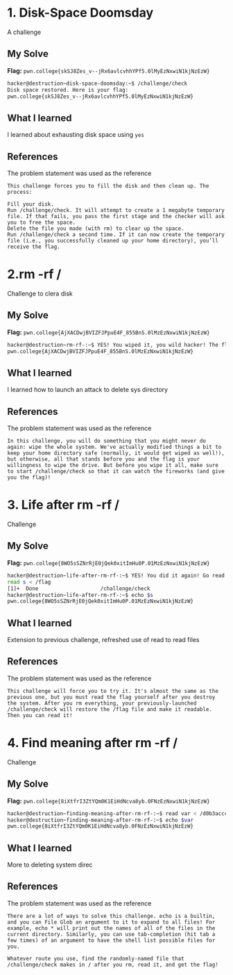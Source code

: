 # 1. Disk-Space Doomsday
A challenge 

## My Solve
**Flag:** `pwn.college{skSJ8Zes_v--jRx6avlcvhhYPf5.0lMyEzNxwiN1kjNzEzW}`

```bash
hacker@destruction~disk-space-doomsday:~$ /challenge/check
Disk space restored. Here is your flag:
pwn.college{skSJ8Zes_v--jRx6avlcvhhYPf5.0lMyEzNxwiN1kjNzEzW}
```

## What I learned
I learned about exhausting disk space using `yes`

## References
The problem statement was used as the reference
```
This challenge forces you to fill the disk and then clean up. The process:

Fill your disk.
Run /challenge/check. It will attempt to create a 1 megabyte temporary file. If that fails, you pass the first stage and the checker will ask you to free the space.
Delete the file you made (with rm) to clear up the space.
Run /challenge/check a second time. If it can now create the temporary file (i.e., you successfully cleaned up your home directory), you’ll receive the flag.
```

# 2.rm -rf /
Challenge to clera disk

## My Solve
**Flag:** `pwn.college{AjXACDwjBVIZFJPpuE4F_855BnS.0lMzEzNxwiN1kjNzEzW}`

```bash
hacker@destruction~rm-rf-:~$ YES! You wiped it, you wild hacker! The flag is yours:
pwn.college{AjXACDwjBVIZFJPpuE4F_855BnS.0lMzEzNxwiN1kjNzEzW}
```

## What I learned
I learned how to launch an attack to delete sys directory

## References
The problem statement was used as the reference
```
In this challenge, you will do something that you might never do again: wipe the whole system. We've actually modified things a bit to keep your home directory safe (normally, it would get wiped as well!), but otherwise, all that stands before you and the flag is your willingness to wipe the drive. But before you wipe it all, make sure to start /challenge/check so that it can watch the fireworks (and give you the flag)!
```

# 3. Life after rm -rf /
Challenge

## My Solve
**Flag:** `pwn.college{8WO5sSZNrRjE0jQek0xitImHu0P.01MzEzNxwiN1kjNzEzW}`

```bash
hacker@destruction~life-after-rm-rf-:~$ YES! You did it again! Go read the flag!
read s < /flag
[1]+  Done                    /challenge/check
hacker@destruction~life-after-rm-rf-:~$ echo $s
pwn.college{8WO5sSZNrRjE0jQek0xitImHu0P.01MzEzNxwiN1kjNzEzW}
```

## What I learned
Extension to previous challenge, refreshed use of read to read files

## References
The problem statement was used as the reference
```
This challenge will force you to try it. It's almost the same as the previous one, but you must read the flag yourself after you destroy the system. After you rm everything, your previously-launched /challenge/check will restore the /flag file and make it readable. Then you can read it!
```

# 4. Find meaning after rm -rf /
Challenge
## My Solve
**Flag:** `pwn.college{8iXtfrI3ZtYQm0K1EiHdNcva8yb.0FNzEzNxwiN1kjNzEzW}`

```bash
hacker@destruction~finding-meaning-after-rm-rf-:~$ read var < /d0b3accc
hacker@destruction~finding-meaning-after-rm-rf-:~$ echo $var
pwn.college{8iXtfrI3ZtYQm0K1EiHdNcva8yb.0FNzEzNxwiN1kjNzEzW}
```

## What I learned
More to deleting system direc

## References
The problem statement was used as the reference
```
There are a lot of ways to solve this challenge. echo is a builtin, and you can File Glob an argument to it to expand to all files! For example, echo * will print out the names of all of the files in the current directory. Similarly, you can use tab-completion (hit tab a few times) of an argument to have the shell list possible files for you.

Whatever route you use, find the randomly-named file that /challenge/check makes in / after you rm, read it, and get the flag!
```
